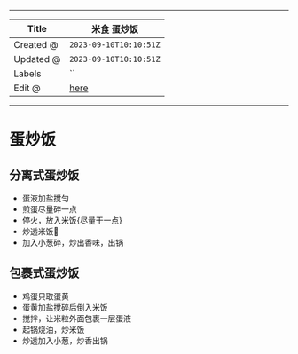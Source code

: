 -----

| Title     | 米食 蛋炒饭                                            |
| --------- | ------------------------------------------------- |
| Created @ | `2023-09-10T10:10:51Z`                            |
| Updated @ | `2023-09-10T10:10:51Z`                            |
| Labels    | \`\`                                              |
| Edit @    | [here](https://github.com/junxnone/shi/issues/71) |

-----

# 蛋炒饭

## 分离式蛋炒饭

  - 蛋液加盐搅匀
  - 煎蛋尽量碎一点
  - 停火，放入米饭{尽量干一点}
  - 炒透米饭🍚
  - 加入小葱碎，炒出香味，出锅

## 包裹式蛋炒饭

  - 鸡蛋只取蛋黄
  - 蛋黄加盐搅碎后倒入米饭
  - 搅拌，让米粒外面包裹一层蛋液
  - 起锅烧油，炒米饭
  - 炒透加入小葱，炒香出锅
